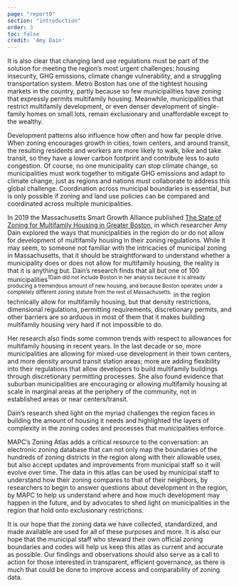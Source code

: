 ```yaml
---
page: "report0"
section: "introduction"
order: 3
toc: false
credit: 'Amy Dain'
---
```

<p style="margin-top: 0;">It is also clear that changing land use regulations must be part of the solution for meeting the region’s most urgent challenges: housing insecurity, GHG emissions, climate change vulnerability, and a struggling transportation system. Metro Boston has one of the tightest housing markets in the country, partly because so few municipalities have zoning that expressly permits multifamily housing. Meanwhile, municipalities that restrict multifamily development, or even denser development of single-family homes on small lots, remain exclusionary and unaffordable except to the wealthy.</p>

Development patterns also influence how often and how far people drive. When zoning encourages growth in cities, town centers, and around transit, the resulting residents and workers are more likely to walk, bike and take transit, so they have a lower carbon footprint and contribute less to auto congestion. Of course, no one municipality can stop climate change, so municipalities must work together to mitigate GHG emissions and adapt to climate change, just as regions and nations must collaborate to address this global challenge. Coordination across municipal boundaries is essential, but is only possible if zoning and land use policies can be compared and coordinated across multiple municipalities.

In 2019 the Massachusetts Smart Growth Alliance published <a href="https://ma-smartgrowth.org/wp-content/uploads/2019/06/03/FINAL_Multi-Family_Housing_Report.pdf" class="report-section__link">The State of Zoning for Multifamily Housing in Greater Boston</a>, in which researcher Amy Dain explored the ways that municipalities in the region do or do not allow for development of multifamily housing in their zoning regulations. While it may seem, to someone not familiar with the intricacies of municipal zoning in Massachusetts, that it should be straightforward to understand whether a municipality does or does not allow for multifamily housing, the reality is that it is anything but. Dain’s research finds that all but one of <span class="footnote">100 municipalities<sup class="superscript">1<span class="tooltip">Dain did not include Boston in her analysis because it is already producing a tremendous amount of new housing, and because Boston operates under a completely different zoning statute from the rest of Massachusetts.</span></sup></span> in the region technically allow for multifamily housing, but that density restrictions, dimensional regulations, permitting requirements, discretionary permits, and other barriers are so arduous in most of them that it makes building multifamily housing very hard if not impossible to do.

Her research also finds some common trends with respect to allowances for multifamily housing in recent years. In the last decade or so, more municipalities are allowing for mixed-use development in their town centers, and more density around transit station areas; more are adding flexibility into their regulations that allow developers to build multifamily buildings through discretionary permitting processes. She also found evidence that suburban municipalities are encouraging or allowing multifamily housing at scale in marginal areas at the periphery of the community, not in established areas or near centers/transit.

Dain’s research shed light on the myriad challenges the region faces in building the amount of housing it needs and highlighted the layers of complexity in the zoning codes and processes that municipalities enforce.

MAPC’s Zoning Atlas adds a critical resource to the conversation: an electronic zoning database that can not only map the boundaries of the hundreds of zoning districts in the region along with their allowable uses, but also accept updates and improvements from municipal staff so it will evolve over time. The data in this atlas can be used by municipal staff to understand how their zoning compares to that of their neighbors, by researchers to begin to answer questions about development in the region, by MAPC to help us understand where and how much development may happen in the future, and by advocates to shed light on municipalities in the region that hold onto exclusionary restrictions.

It is our hope that the zoning data we have collected, standardized, and made available are used for all of these purposes and more. It is also our hope that the municipal staff who steward their own official zoning boundaries and codes will help us keep this atlas as current and accurate as possible. Our findings and observations should also serve as a call to action for those interested in transparent, efficient governance, as there is much that could be done to improve access and comparability of zoning data.